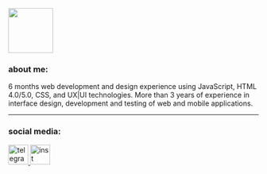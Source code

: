 <img src="https://media.giphy.com/media/WUlplcMpOCEmTGBtBW/giphy.gif" width="90px" text-align="center">

### about me:

6 months web development and design experience using JavaScript, HTML 4.0/5.0, CSS, and UX|UI technologies. More than 3 years of experience in interface design, development and testing of web and mobile applications.

---

### social media:

  <div id="badges">
    <a href="https://t.me/brandinespuckler" target="_blank">
      <img src="https://img.icons8.com/ios/50/F25081/telegram-app.png" width="40" height="40" alt="telegram" />
    </a>
    <a href="https://instagram.com/_brandine" target="_blank">
      <img src="https://img.icons8.com/ios-filled/50/F25081/instagram-new--v1.png" width="40" height="40" alt="inst" />
    </a>
  </div>
